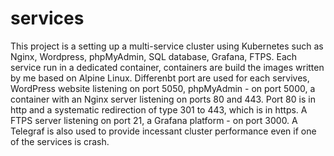 # services

This project is a setting up a multi-service cluster using Kubernetes such as Nginx, Wordpress, phpMyAdmin, SQL database, Grafana, FTPS. Each service run in a dedicated container, containers are build the images written by me based on Alpine Linux. Differenbt port are used for each servives, WordPress website listening on port 5050, phpMyAdmin - on port 5000, a container with an Nginx server listening on ports 80 and 443. Port 80 is in http and a systematic redirection of type 301 to 443, which is in https. A FTPS server listening on port 21, a Grafana platform - on port 3000. A Telegraf is also used to provide incessant cluster performance even if one of the services is crash.

